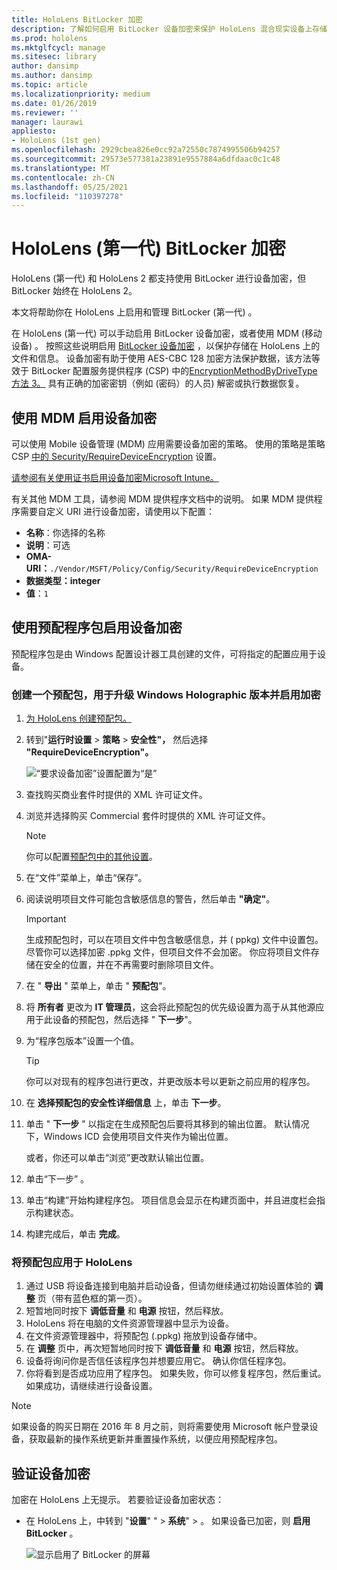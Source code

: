 ```yaml
---
title: HoloLens BitLocker 加密
description: 了解如何启用 BitLocker 设备加密来保护 HoloLens 混合现实设备上存储的文件。
ms.prod: hololens
ms.mktglfcycl: manage
ms.sitesec: library
author: dansimp
ms.author: dansimp
ms.topic: article
ms.localizationpriority: medium
ms.date: 01/26/2019
ms.reviewer: ''
manager: laurawi
appliesto:
- HoloLens (1st gen)
ms.openlocfilehash: 2929cbea826e0cc92a72550c7874995506b94257
ms.sourcegitcommit: 29573e577381a23891e9557884a6dfdaac0c1c48
ms.translationtype: MT
ms.contentlocale: zh-CN
ms.lasthandoff: 05/25/2021
ms.locfileid: "110397278"
---
```

# <a name="hololens-1st-gen-bitlocker-encryption"></a>HoloLens (第一代) BitLocker 加密

HoloLens (第一代) 和 HoloLens 2 都支持使用 BitLocker 进行设备加密，但 BitLocker 始终在 HoloLens 2。

本文将帮助你在 HoloLens 上启用和管理 BitLocker (第一代) 。

在 HoloLens (第一代) 可以手动启用 BitLocker 设备加密，或者使用 MDM (移动设备) 。 按照这些说明启用 [BitLocker 设备加密](https://docs.microsoft.com/windows/security/information-protection/bitlocker/bitlocker-device-encryption-overview-windows-10#bitlocker-device-encryption) ，以保护存储在 HoloLens 上的文件和信息。 设备加密有助于使用 AES-CBC 128 加密方法保护数据，该方法等效于 BitLocker 配置服务提供程序 (CSP) 中的[EncryptionMethodByDriveType 方法 3。](https://docs.microsoft.com/windows/client-management/mdm/bitlocker-csp#encryptionmethodbydrivetype) 具有正确的加密密钥（例如 (密码）的人员) 解密或执行数据恢复。

## <a name="enable-device-encryption-using-mdm"></a>使用 MDM 启用设备加密

可以使用 Mobile 设备管理 (MDM) 应用需要设备加密的策略。 使用的策略是策略 CSP [中的 Security/RequireDeviceEncryption](https://docs.microsoft.com/windows/client-management/mdm/policy-csp-security#security-requiredeviceencryption) 设置。

[请参阅有关使用证书启用设备加密Microsoft Intune。](https://docs.microsoft.com/intune/compliance-policy-create-windows#windows-holographic-for-business)

有关其他 MDM 工具，请参阅 MDM 提供程序文档中的说明。 如果 MDM 提供程序需要自定义 URI 进行设备加密，请使用以下配置：

- **名称**：你选择的名称
- **说明**：可选
- **OMA-URI：**`./Vendor/MSFT/Policy/Config/Security/RequireDeviceEncryption`
- **数据类型：integer**
- **值**：`1`

## <a name="enable-device-encryption-using-a-provisioning-package"></a>使用预配程序包启用设备加密

预配程序包是由 Windows 配置设计器工具创建的文件，可将指定的配置应用于设备。 

### <a name="create-a-provisioning-package-that-upgrades-the-windows-holographic-edition-and-enables-encryption"></a>创建一个预配包，用于升级 Windows Holographic 版本并启用加密

1. [为 HoloLens 创建预配包。](hololens-provisioning.md)
1. 转到"**运行时设置**  >  **策略**  >  **安全性"，** 然后选择 **"RequireDeviceEncryption"。**

    ![“要求设备加密”设置配置为“是”](images/device-encryption.png)

1. 查找购买商业套件时提供的 XML 许可证文件。

1. 浏览并选择购买 Commercial 套件时提供的 XML 许可证文件。
    > [!NOTE]
    > 你可以配置[预配包中的其他设置](hololens-provisioning.md)。

1. 在“文件”菜单上，单击“保存”。 

1. 阅读说明项目文件可能包含敏感信息的警告，然后单击 **"确定"**。

    > [!IMPORTANT]
    > 生成预配包时，可以在项目文件中包含敏感信息，并 ( ppkg) 文件中设置包。 尽管你可以选择加密 .ppkg 文件，但项目文件不会加密。 你应将项目文件存储在安全的位置，并在不再需要时删除项目文件。

1. 在 " **导出** " 菜单上，单击 " **预配包**"。
1. 将 **所有者** 更改为 **IT 管理员**，这会将此预配包的优先级设置为高于从其他源应用于此设备的预配包，然后选择 " **下一步**"。
1. 为“程序包版本”设置一个值。

    > [!TIP]
    > 你可以对现有的程序包进行更改，并更改版本号以更新之前应用的程序包。

1. 在 **选择预配包的安全性详细信息** 上，单击 **下一步**。
1. 单击 " **下一步** " 以指定在生成预配包后要将其移到的输出位置。 默认情况下，Windows ICD 会使用项目文件夹作为输出位置。

    或者，你还可以单击“浏览”更改默认输出位置。

1. 单击“下一步”  。
1. 单击“构建”开始构建程序包。 项目信息会显示在构建页面中，并且进度栏会指示构建状态。
1. 构建完成后，单击 **完成**。

### <a name="apply-the-provisioning-package-to-hololens"></a>将预配包应用于 HoloLens

1. 通过 USB 将设备连接到电脑并启动设备，但请勿继续通过初始设置体验的 **调整** 页（带有蓝色框的第一页）。
1. 短暂地同时按下 **调低音量** 和 **电源** 按钮，然后释放。
1. HoloLens 将在电脑的文件资源管理器中显示为设备。
1. 在文件资源管理器中，将预配包 (.ppkg) 拖放到设备存储中。
1. 在 **调整** 页中，再次短暂地同时按下 **调低音量** 和 **电源** 按钮，然后释放。
1. 设备将询问你是否信任该程序包并想要应用它。 确认你信任程序包。
1. 你将看到是否成功应用了程序包。 如果失败，你可以修复程序包，然后重试。 如果成功，请继续进行设备设置。

> [!NOTE]
> 如果设备的购买日期在 2016 年 8 月之前，则将需要使用 Microsoft 帐户登录设备，获取最新的操作系统更新并重置操作系统，以便应用预配程序包。

## <a name="verify-device-encryption"></a>验证设备加密

加密在 HoloLens 上无提示。 若要验证设备加密状态：

- 在 HoloLens 上，中转到 "**设置**" "  >  **系统**"  >  。 如果设备已加密，则 **启用** **BitLocker** 。 

    ![显示启用了 BitLocker 的屏幕](images/about-encryption.png)
